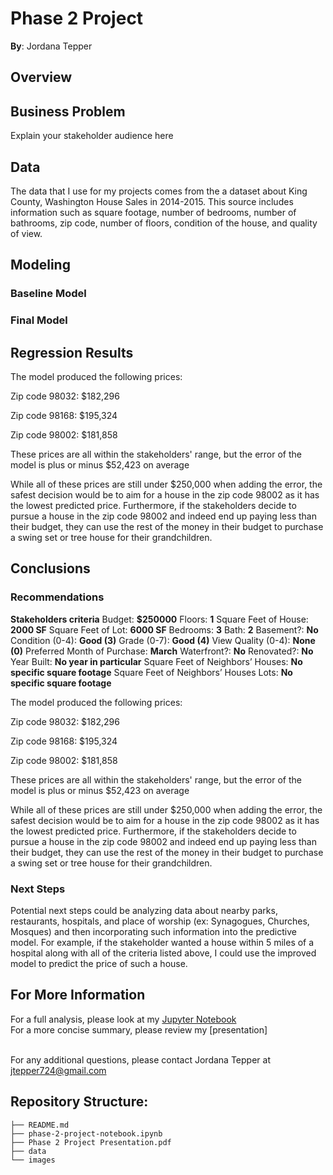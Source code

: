 # Phase 2 Project

**By**: Jordana Tepper

## Overview

## Business Problem

Explain your stakeholder audience here

## Data

The data that I use for my projects comes from the a dataset about King County, Washington House Sales in 2014-2015. This source includes information such as square footage, number of bedrooms, number of bathrooms, zip code, number of floors, condition of the house, and quality of view.


## Modeling

### Baseline Model

### Final Model

## Regression Results

The model produced the following prices:

Zip code 98032: $182,296

Zip code 98168: $195,324

Zip code 98002: $181,858

These prices are all within the stakeholders' range, but the error of the model is plus or minus $52,423 on average

While all of these prices are still under $250,000 when adding the error, the safest decision would be to aim for a house in the zip code 98002 as it has the lowest predicted price. Furthermore, if the stakeholders decide to pursue a house in the zip code 98002 and indeed end up paying less than their budget, they can use the rest of the money in their budget to purchase a swing set or tree house for their grandchildren.

## Conclusions

### Recommendations

**Stakeholders criteria**
Budget: **$250000**
Floors: **1**
Square Feet of House: **2000 SF**
Square Feet of Lot: **6000 SF**
Bedrooms: **3**
Bath: **2**
Basement?: **No**
Condition (0-4): **Good (3)**
Grade (0-7): **Good (4)**
View Quality (0-4): **None (0)**
Preferred Month of Purchase: **March**
Waterfront?: **No**
Renovated?: **No**
Year Built: **No year in particular**
Square Feet of Neighbors’ Houses: **No specific square footage**
Square Feet of Neighbors’ Houses Lots: **No specific square footage**


The model produced the following prices:

Zip code 98032: $182,296

Zip code 98168: $195,324

Zip code 98002: $181,858

These prices are all within the stakeholders' range, but the error of the model is plus or minus $52,423 on average

While all of these prices are still under $250,000 when adding the error, the safest decision would be to aim for a house in the zip code 98002 as it has the lowest predicted price. Furthermore, if the stakeholders decide to pursue a house in the zip code 98002 and indeed end up paying less than their budget, they can use the rest of the money in their budget to purchase a swing set or tree house for their grandchildren.

### Next Steps

Potential next steps could be analyzing data about nearby parks, restaurants, hospitals, and place of worship (ex: Synagogues, Churches, Mosques) and then incorporating such information into the predictive model. For example, if the stakeholder wanted a house within 5 miles of a hospital along with all of the criteria listed above, I could use the improved model to predict the price of such a house.

## For More Information

For a full analysis, please look at my [Jupyter Notebook](./phase-2-project-notebook.ipynb)
<br /> For a more concise summary, please review my [presentation]

<br />
For any additional questions, please contact Jordana Tepper at <a href="mailto:jtepper724@gmail.com">jtepper724@gmail.com</a> 

## Repository Structure:

```
├── README.md                           
├── phase-2-project-notebook.ipynb   
├── Phase 2 Project Presentation.pdf         
├── data                                
└── images    
